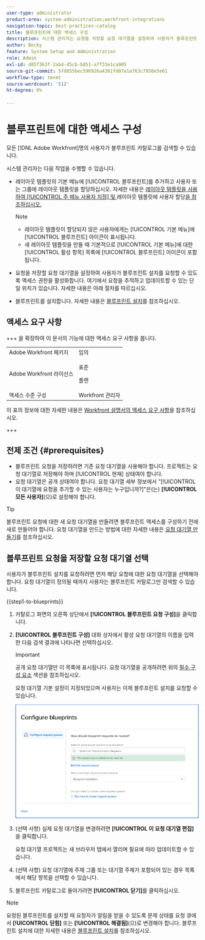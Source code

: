 ```yaml
---
user-type: administrator
product-area: system-administration;workfront-integrations
navigation-topic: best-practices-catalog
title: 블루프린트에 대한 액세스 구성
description: 시스템 관리자는 요청을 저장할 요청 대기열을 설정하여 사용자가 블루프린트 설치를 요청할 수 있도록 액세스 권한을 활성화할 수 있습니다. 여기에서 요청을 추적하고 업데이트할 수 있는 단일 위치가 있습니다.
author: Becky
feature: System Setup and Administration
role: Admin
exl-id: d85f363f-2ab4-45cb-b851-a7f33e1ca905
source-git-commit: 5fd855bec596926a4361fd07a1a763c7956e5e61
workflow-type: tm+mt
source-wordcount: '512'
ht-degree: 0%

---
```


# 블루프린트에 대한 액세스 구성

모든 [!DNL Adobe Workfront]명의 사용자가 블루프린트 카탈로그를 검색할 수 있습니다.

시스템 관리자는 다음 작업을 수행할 수 있습니다.

* 레이아웃 템플릿의 기본 메뉴에 [!UICONTROL 블루프린트]를 추가하고 사용자 또는 그룹에 레이아웃 템플릿을 할당하십시오. 자세한 내용은 [레이아웃 템플릿을 사용하여 [!UICONTROL 주 메뉴 사용자 지정] 및 ](/help/quicksilver/administration-and-setup/customize-workfront/use-layout-templates/customize-main-menu.md)레이아웃 템플릿에 사용자 할당[을 참조하십시오.](/help/quicksilver/administration-and-setup/customize-workfront/use-layout-templates/assign-users-to-layout-template.md)

  >[!NOTE]
  >
  >* 레이아웃 템플릿이 할당되지 않은 사용자에게는 [!UICONTROL 기본 메뉴]에 [!UICONTROL 블루프린트] 아이콘이 표시됩니다.
  >* 새 레이아웃 템플릿을 만들 때 기본적으로 [!UICONTROL 기본 메뉴]에 대한 [!UICONTROL 활성 항목] 목록에 [!UICONTROL 블루프린트] 아이콘이 포함됩니다.


* 요청을 저장할 요청 대기열을 설정하여 사용자가 블루프린트 설치를 요청할 수 있도록 액세스 권한을 활성화합니다. 여기에서 요청을 추적하고 업데이트할 수 있는 단일 위치가 있습니다. 자세한 내용은 아래 절차를 따르십시오.
* 블루프린트를 설치합니다. 자세한 내용은 [블루프린트 설치](../../administration-and-setup/blueprints/blueprints-install.md)를 참조하십시오.

## 액세스 요구 사항

+++ 을 확장하여 이 문서의 기능에 대한 액세스 요구 사항을 봅니다.

<table style="table-layout:auto"> 
 <col> 
 <col> 
 <tbody> 
  <tr> 
   <td role="rowheader">Adobe Workfront 패키지</td> 
   <td>임의</td> 
  </tr> 
  <tr> 
   <td role="rowheader">Adobe Workfront 라이선스</td> 
   <td>
   <p>표준</p>
   <p>플랜</p></td> 
  </tr> 
  <tr> 
   <td role="rowheader">액세스 수준 구성</td> 
   <td>Workfront 관리자 </td> 
  </tr> 
 </tbody> 
</table>

이 표의 정보에 대한 자세한 내용은 [Workfront 설명서의 액세스 요구 사항](/help/quicksilver/administration-and-setup/add-users/access-levels-and-object-permissions/access-level-requirements-in-documentation.md)을 참조하십시오.

+++

## 전제 조건 {#prerequisites}

* 블루프린트 요청을 저장하려면 기존 요청 대기열을 사용해야 합니다. 프로젝트는 요청 대기열로 저장해야 하며 [!UICONTROL 현재] 상태여야 합니다.
* 요청 대기열은 공개 상태여야 합니다. 요청 대기열 세부 정보에서 &quot;[!UICONTROL 이 대기열에 요청을 추가할 수 있는 사용자는 누구입니까?]&quot;은(는) **[!UICONTROL 모든 사용자]**(으)로 설정해야 합니다.

>[!TIP]
>
>블루프린트 요청에 대한 새 요청 대기열을 만들려면 블루프린트 액세스를 구성하기 전에 새로 만들어야 합니다. 요청 대기열을 만드는 방법에 대한 자세한 내용은 [요청 대기열 만들기](../../manage-work/requests/create-and-manage-request-queues/create-request-queue.md)를 참조하십시오.

## 블루프린트 요청을 저장할 요청 대기열 선택

사용자가 블루프린트 설치를 요청하려면 먼저 해당 요청에 대한 요청 대기열을 선택해야 합니다. 요청 대기열이 정의될 때까지 사용자는 블루프린트 카탈로그만 검색할 수 있습니다.

{{step1-to-blueprints}}

1. 카탈로그 화면의 오른쪽 상단에서 **[!UICONTROL 블루프린트 요청 구성]**&#x200B;을 클릭합니다.

   <!--
   <li value="3" data-mc-conditions="QuicksilverOrClassic.Draft mode"> <p>In the <strong>Configure blueprints</strong> dialog, ensure that the <strong>Configure request queues</strong> tab is selected.</p> </li>
   -->

1. **[!UICONTROL 블루프린트 구성]** 대화 상자에서 활성 요청 대기열의 이름을 입력한 다음 검색 결과에 나타나면 선택하십시오.

   >[!IMPORTANT]
   >
   >공개 요청 대기열만 이 목록에 표시됩니다. 요청 대기열을 공개하려면 위의 [필수 구성 요소](#prerequisites) 섹션을 참조하십시오.

   요청 대기열 기본 설정이 지정되었으며 사용자는 이제 블루프린트 설치를 요청할 수 있습니다.

   ![요청 큐 구성](assets/Blueprints_access_setup_request_queue.png)

1. (선택 사항) 실제 요청 대기열을 변경하려면 **[!UICONTROL 이 요청 대기열 편집]**&#x200B;을 클릭합니다.

   요청 대기열 프로젝트는 새 브라우저 탭에서 열리며 필요에 따라 업데이트할 수 있습니다.

1. (선택 사항) 요청 대기열에 주제 그룹 또는 대기열 주제가 포함되어 있는 경우 목록에서 해당 항목을 선택할 수 있습니다.
1. 블루프린트 카탈로그로 돌아가려면 **[!UICONTROL 닫기]**&#x200B;를 클릭하십시오.

>[!NOTE]
>
>요청된 블루프린트를 설치할 때 요청자가 알림을 받을 수 있도록 문제 상태를 요청 큐에서 **[!UICONTROL 닫힘]** 또는 **[!UICONTROL 해결됨]**(으)로 변경해야 합니다. 블루프린트 설치에 대한 자세한 내용은 [블루프린트 설치](../../administration-and-setup/blueprints/blueprints-install.md)를 참조하십시오.
